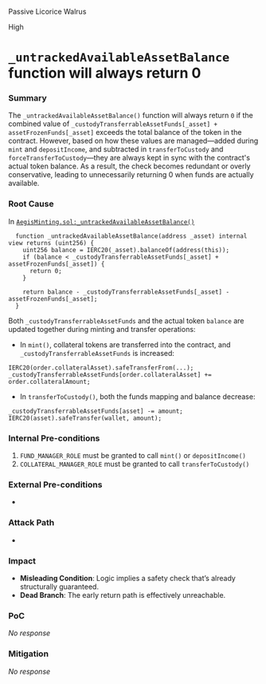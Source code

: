 Passive Licorice Walrus

High

# `_untrackedAvailableAssetBalance` function will always return 0

### Summary

The `_untrackedAvailableAssetBalance()` function will always return `0` if the combined value of `_custodyTransferrableAssetFunds[_asset] + assetFrozenFunds[_asset]` exceeds the total balance of the token in the contract. However, based on how these values are managed—added during `mint` and `depositIncome`, and subtracted in `transferToCustody` and `forceTransferToCustody`—they are always kept in sync with the contract's actual token balance. As a result, the check becomes redundant or overly conservative, leading to unnecessarily returning 0 when funds are actually available.

### Root Cause

In [`AegisMinting.sol:_untrackedAvailableAssetBalance()`](https://github.com/sherlock-audit/2025-04-aegis-op-grant/blob/main/aegis-contracts/contracts/AegisMinting.sol#L716-L723)
```solidity
  function _untrackedAvailableAssetBalance(address _asset) internal view returns (uint256) {
    uint256 balance = IERC20(_asset).balanceOf(address(this));
    if (balance < _custodyTransferrableAssetFunds[_asset] + assetFrozenFunds[_asset]) {
      return 0;
    }

    return balance - _custodyTransferrableAssetFunds[_asset] - assetFrozenFunds[_asset];
  }
```

Both `_custodyTransferrableAssetFunds` and the actual token `balance` are updated together during minting and transfer operations:

* In `mint()`, collateral tokens are transferred into the contract, and `_custodyTransferrableAssetFunds` is increased:

```solidity
IERC20(order.collateralAsset).safeTransferFrom(...);
_custodyTransferrableAssetFunds[order.collateralAsset] += order.collateralAmount;
```

* In `transferToCustody()`, both the funds mapping and balance decrease:

```solidity
_custodyTransferrableAssetFunds[asset] -= amount;
IERC20(asset).safeTransfer(wallet, amount);
```


### Internal Pre-conditions

1. `FUND_MANAGER_ROLE` must be granted to call `mint()` or `depositIncome()`
2. `COLLATERAL_MANAGER_ROLE` must be granted to call `transferToCustody()`

### External Pre-conditions

*

### Attack Path

*

### Impact

* **Misleading Condition**: Logic implies a safety check that’s already structurally guaranteed.
* **Dead Branch**: The early return path is effectively unreachable.


### PoC

_No response_

### Mitigation

_No response_